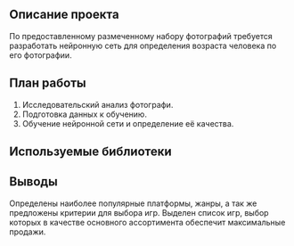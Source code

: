 
## Описание проекта
По предоставленному размеченному набору фотографий требуется разработать нейронную сеть для определения возраста человека по его фотографии.


## План работы
1. Исследовательский анализ фотографи.
2. Подготовка данных к обучению.
3. Обучение нейронной сети и определение её качества.



## Используемые библиотеки



## Выводы
Определены наиболее популярные платформы, жанры, а так же предложены критерии для выбора игр. Выделен список игр, выбор которых в качестве основного ассортимента обеспечит максимальные продажи.

